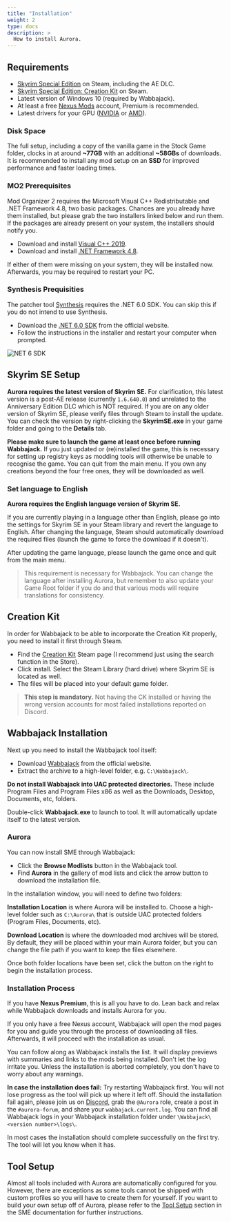 ```yaml
---
title: "Installation"
weight: 2
type: docs
description: >
  How to install Aurora.
---
```


## Requirements

- [Skyrim Special Edition](https://store.steampowered.com/app/489830/The_Elder_Scrolls_V_Skyrim_Special_Edition/) on Steam, including the AE DLC.
- [Skyrim Special Edition: Creation Kit](https://store.steampowered.com/app/1946180/Skyrim_Special_Edition_Creation_Kit/) on Steam.
- Latest version of Windows 10 (required by Wabbajack).
- At least a free [Nexus Mods](https://www.nexusmods.com/) account, Premium is recommended.
- Latest drivers for your GPU ([NVIDIA](https://www.nvidia.com/Download/index.aspx) or [AMD](https://www.amd.com/en/support)).

### Disk Space

The full setup, including a copy of the vanilla game in the Stock Game folder, clocks in at around **~77GB** with an additional **~58GBs** of downloads. It is recommended to install any mod setup on an **SSD** for improved performance and faster loading times.

### MO2 Prerequisites

Mod Organizer 2 requires the Microsoft Visual C++ Redistributable and .NET Framework 4.8, two basic packages. Chances are you already have them installed, but please grab the two installers linked below and run them. If the packages are already present on your system, the installers should notify you.

- Download and install [Visual C++ 2019](https://aka.ms/vs/16/release/vc_redist.x64.exe).
- Download and install [.NET Framework 4.8](https://dotnet.microsoft.com/download/dotnet-framework/thank-you/net48-web-installer).

If either of them were missing on your system, they will be installed now. Afterwards, you may be required to restart your PC.

### Synthesis Prequisities

The patcher tool [Synthesis](https://github.com/Mutagen-Modding/Synthesis) requires the .NET 6.0 SDK. You can skip this if you do not intend to use Synthesis.

- Download the [.NET 6.0 SDK](https://dotnet.microsoft.com/download) from the official website.
- Follow the instructions in the installer and restart your computer when prompted.

![NET 6 SDK](/Pictures/sme/net-6-sdk.png)

## Skyrim SE Setup

**Aurora requires the latest version of Skyrim SE.** For clarification, this latest version is a post-AE release (currently `1.6.640.0`) and unrelated to the Anniversary Edition DLC which is NOT required. If you are on any older version of Skyrim SE, please verify files through Steam to install the update. You can check the version by right-clicking the **SkyrimSE.exe** in your game folder and going to the **Details** tab.

**Please make sure to launch the game at least once before running Wabbajack.** If you just updated or (re)installed the game, this is necessary for setting up registry keys as modding tools will otherwise be unable to recognise the game. You can quit from the main menu. If you own any creations beyond the four free ones, they will be downloaded as well.

### Set language to English

**Aurora requires the English language version of Skyrim SE.**

If you are currently playing in a language other than English, please go into the settings for Skyrim SE in your Steam library and revert the language to English. After changing the language, Steam should automatically download the required files (launch the game to force the download if it doesn't).

After updating the game language, please launch the game once and quit from the main menu.

> This requirement is necessary for Wabbajack. You can change the language after installing Aurora, but remember to also update your Game Root folder if you do and that various mods will require translations for consistency.

## Creation Kit

In order for Wabbajack to be able to incorporate the Creation Kit properly, you need to install it first through Steam.

- Find the [Creation Kit](https://store.steampowered.com/app/1946180/Skyrim_Special_Edition_Creation_Kit/) Steam page (I recommend just using the search function in the Store).
- Click install. Select the Steam Library (hard drive) where Skyrim SE is located as well.
- The files will be placed into your default game folder.

> **This step is mandatory.** Not having the CK installed or having the wrong version accounts for most failed installations reported on Discord.

## Wabbajack Installation

Next up you need to install the Wabbajack tool itself:

- Download [Wabbajack](https://www.wabbajack.org/#/) from the official website.
- Extract the archive to a high-level folder, e.g. `C:\Wabbajack\`.

**Do not install Wabbajack into UAC protected directories.** These include Program Files and Program Files x86 as well as the Downloads, Desktop, Documents, etc, folders.

Double-click **Wabbajack.exe** to launch to tool. It will automatically update itself to the latest version.

### Aurora

You can now install SME through Wabbajack:

- Click the **Browse Modlists** button in the Wabbajack tool.
- Find **Aurora** in the gallery of mod lists and click the arrow button to download the installation file.

In the installation window, you will need to define two folders:

**Installation Location** is where Aurora will be installed to. Choose a high-level folder such as `C:\Aurora\` that is outside UAC protected folders (Program Files, Documents, etc).

**Download Location** is where the downloaded mod archives will be stored. By default, they will be placed within your main Aurora folder, but you can change the file path if you want to keep the files elsewhere.

Once both folder locations have been set, click the button on the right to begin the installation process.

### Installation Process

If you have **Nexus Premium**, this is all you have to do. Lean back and relax while Wabbajack downloads and installs Aurora for you.

If you only have a free Nexus account, Wabbajack will open the mod pages for you and guide you through the process of downloading all files. Afterwards, it will proceed with the installation as usual.

You can follow along as Wabbajack installs the list. It will display previews with summaries and links to the mods being installed. Don't let the log irritate you. Unless the installation is aborted completely, you don't have to worry about any warnings.

**In case the installation does fail:** Try restarting Wabbajack first. You will not lose progress as the tool will pick up where it left off. Should the installation fail again, please join us on [Discord](https://discord.gg/xRrHRsb5e9), grab the `@Aurora` role, create a post in the `#aurora-forum`, and share your `wabbajack.current.log`. You can find all Wabbajack logs in your Wabbajack installation folder under `\Wabbajack\<version number>\logs\`.

In most cases the installation should complete successfully on the first try. The tool will let you know when it has.

## Tool Setup

Almost all tools included with Aurora are automatically configured for you. However, there are exceptions as some tools cannot be shipped with custom profiles so you will have to create them for yourself. If you want to build your own setup off of Aurora, please refer to the [Tool Setup](/skyrim-se/sme/installation/#tool-setup) section in the SME documentation for further instructions.
